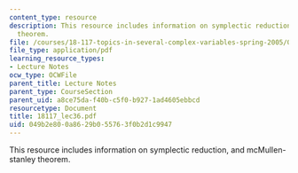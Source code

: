 ```yaml
---
content_type: resource
description: This resource includes information on symplectic reduction, and mcMullen-stanley
  theorem.
file: /courses/18-117-topics-in-several-complex-variables-spring-2005/049b2e800a8629b055763f0b2d1c9947_18117_lec36.pdf
file_type: application/pdf
learning_resource_types:
- Lecture Notes
ocw_type: OCWFile
parent_title: Lecture Notes
parent_type: CourseSection
parent_uid: a8ce75da-f40b-c5f0-b927-1ad4605ebbcd
resourcetype: Document
title: 18117_lec36.pdf
uid: 049b2e80-0a86-29b0-5576-3f0b2d1c9947
---
```

This resource includes information on symplectic reduction, and mcMullen-stanley theorem.


